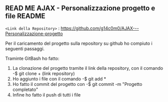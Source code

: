 ## READ ME AJAX - Personalizzazione progetto e file README

`<Link della Repository>` : <https://github.com/g14c0m0/AJAX---Personalizzazione-progetto>

Per il caricamento del progetto sulla repository su github ho compiuto i seguenti passaggi.

Traminte GitBash ho fatto:

1. La clonazione del progetto tramite il link della repository, con il comando -$ git clone + (link repository)
2. Ho aggiunto i file con il comando -$ git add *
3. Ho fatto il commit  del progetto con -$ git commit -m "Progetto completato"
4. Infine ho fatto il push di tutti i file
